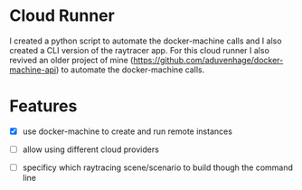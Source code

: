 # Cloud Runner
I created a python script to automate the docker-machine calls and I also created a CLI version of the raytracer app.
For this cloud runner I also revived an older project of mine (https://github.com/aduvenhage/docker-machine-api) to automate the docker-machine calls.

# Features
- [x] use docker-machine to create and run remote instances
- [ ] allow using different cloud providers
- [ ] specificy which raytracing scene/scenario to build though the command line

